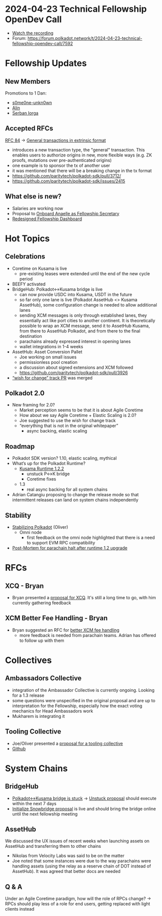 # 2024-04-23 Technical Fellowship OpenDev Call

- [Watch the recording](https://www.youtube.com/watch?v=n6U-UbX546E)
- Forum: https://forum.polkadot.network/t/2024-04-23-technical-fellowship-opendev-call/7592

# Fellowship Updates

## New Members
Promotions to 1 Dan:
- [s0me0ne-unkn0wn](https://collectives.polkassembly.io/referenda/91)
- [Alin](https://collectives.polkassembly.io/referenda/92)
- [Serban Iorga](https://collectives.polkassembly.io/referenda/93)
## Accepted RFCs
[RFC 84](https://collectives.polkassembly.io/referenda/99) → [General transactions in extrinsic format](https://github.com/polkadot-fellows/RFCs/pull/84)
   - introduces a new transaction type, the "general" transaction. This enables users to authorize origins in new, more flexible ways (e.g. ZK proofs, mutations over pre-authenticated origins)
   - one example is to sponsor the tx of another user
   - it was mentioned that there will be a breaking change in the tx format
   - https://github.com/paritytech/polkadot-sdk/pull/3712/
   - https://github.com/paritytech/polkadot-sdk/issues/2415
## What else is new?
- Salaries are working now
- Proposal to [Onboard Anaelle as Fellowship Secretary](https://collectives.subsquare.io/fellowship/referenda/103)
- [Redesigned Fellowship Dashboard](https://polkadot-fellows.github.io/dashboard/)

# Hot Topics

## Celebrations

- Coretime on Kusama is live
    - pre-existing leases were extended until the end of the new cycle period
- BEEFY activated
- BridgeHub: Polkadot↔Kusama bridge is live
    - can now provide USDC into Kusama, USDT in the future
    - so far only one lane is live (Polkadot AssetHub \<\> Kusama AssetHub), some configuration change is needed to allow additional lanes
    - sending XCM messages is only through established lanes, they essentially act like port cities to another continent. It is theoretically possible to wrap an XCM message, send it to AssetHub Kusama, from there to AssetHub Polkadot, and from there to the final destination
    - parachains already expressed interest in opening lanes
    - wallet integrations in 1-4 weeks
- AssetHub: Asset Conversion Pallet
    - Joe working on small issues
    - permissionless pool creation
    - a discussion about signed extensions and XCM followed
    - https://github.com/paritytech/polkadot-sdk/pull/3926
- [“wish for change” track PR](https://github.com/polkadot-fellows/runtimes/pull/184) was merged

## Polkadot 2.0

- New framing for 2.0?
    - Market perception seems to be that it is about Agile Coretime
    - How about we say Agile Coretime + Elastic Scaling is 2.0?
    - Joe suggested to use the wish for change track
    - “everything that is not in the original whitepaper”
        - async backing, elastic scaling

## Roadmap

- Polkadot SDK version? 1.10, elastic scaling, mythical
- What’s up for the Polkadot Runtime?
    - [Kusama Runtime 1.2.2](https://kusama.polkassembly.io/referenda/380)
        - unstuck P↔K bridge
        - Coretime fixes
    - 1.3
        - real async backing for all system chains
- Adrian Catangiu proposing to change the release mode so that intermittent releases can land on system chains independently

## Stability

- [Stabilizing Polkadot](https://forum.polkadot.network/t/stabilizing-polkadot/7175) (Oliver)
    - Omni node
        - first feedback on the omni node highlighted that there is a need to support EVM RPC compatibility
- [Post-Mortem for parachain halt after runtime 1.2 upgrade](https://forum.polkadot.network/t/2024-04-21-polkadot-parachains-stalled-until-next-session/7526)

# RFCs

## XCQ - Bryan
- Bryan presented a [proposal for XCQ](https://hackmd.io/8L3tonc9RQaVxKO5YyBK6Q?view). It's still a long time to go, with him currently gathering feedback

## XCM Better Fee Handling - Bryan

- Bryan suggested an RFC for [better XCM fee handling](https://github.com/paritytech/xcm-format/pull/53)
  - more feedback is needed from parachain teams. Adrian has offered to follow up with them

# Collectives

## Ambassadors Collective
- integration of the Ambassador Collective is currently ongoing. Looking for a 1.3 release
- some questions were unspecified in the original proposal and are up to interpretation for the Fellowship, especially how the exact voting mechanics for Head Ambassadors work
- Mukharem is integrating it

## Tooling Collective

- Joe/Oliver presented a [proposal for a tooling collective](https://forum.polkadot.network/t/proposing-the-polkadot-tooling-collective-potoc/6915)
- [Github](https://github.com/polkadot-tooling-collective)

# System Chains

## BridgeHub

- [Polkadot↔Kusama bridge is stuck](https://forum.polkadot.network/t/polkadot-kusama-bridge/2971/45?u=alice_und_bob) → [Unstuck proposal](https://polkadot.polkassembly.io/referenda/694) should execute within the next 7 days
- [Initialize Snowbridge proposal](https://polkadot.subsquare.io/referenda/680) is live and should bring the bridge online until the next fellowship meeting

## AssetHub

We discussed the UX issues of recent weeks when launching assets on AssetHub and transferring them to other chains
- Nikolas from Velocity Labs was said to be on the matter
- Joe noted that some instances were due to the way parachains were handling assets (using the relay as a reserve chain of DOT instead of AssetHub). It was agreed that better docs are needed


## Q & A
Under an Agile Coretime paradigm, how will the role of RPCs change? -> RPCs should play less of a role for end users, getting replaced with light clients instead